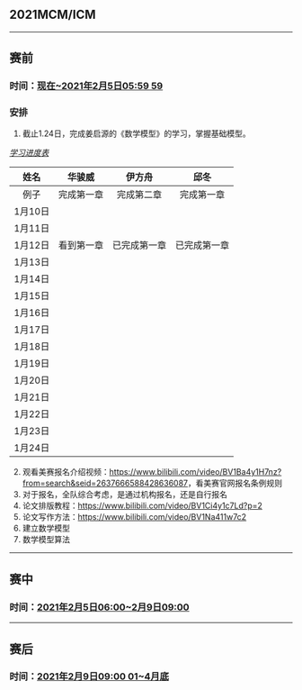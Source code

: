 ## 2021MCM/ICM

---
## 赛前

### 时间：<u>现在~2021年2月5日05:59 59</u>

### 安排

1. 截止1.24日，完成姜启源的《数学模型》的学习，掌握基础模型。

*<u>学习进度表</u>*

姓名 | 华骏威   | 伊方舟   | 邱冬
:-----:|:-----:|:-----:|:-----:
例子| 完成第一章 | 完成第二章 | 完成第一章
1月10日 |       |       |
1月11日 |       |       |
1月12日 |看到第一章|已完成第一章|已完成第一章
1月13日 |       |       |
1月14日 |       |       |
1月15日 |       |       |
1月16日 |       |       |
1月17日 |       |       |
1月18日 |       |       |
1月19日 |       |       |
1月20日 |       |       |
1月21日 |       |       |
1月22日 |       |       |
1月23日 |       |       |
1月24日 |       |       |

2. 观看美赛报名介绍视频：<https://www.bilibili.com/video/BV1Ba4y1H7nz?from=search&seid=2637666588428636087>，看美赛官网报名条例规则
3. 对于报名，全队综合考虑，是通过机构报名，还是自行报名
4. 论文排版教程：<https://www.bilibili.com/video/BV1Ci4y1c7Ld?p=2>
5. 论文写作方法：<https://www.bilibili.com/video/BV1Na411w7c2>
6. 建立数学模型
7. 数学模型算法

---
## 赛中
### 时间：<u>2021年2月5日06:00~2月9日09:00</u>

---
## 赛后

### 时间：<u>2021年2月9日09:00 01~4月底</u>

